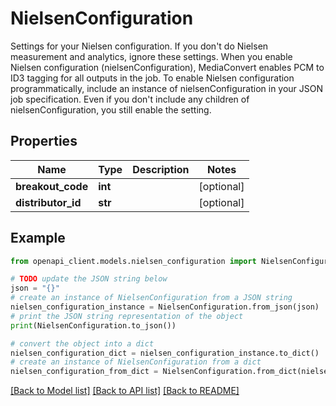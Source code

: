 # NielsenConfiguration

Settings for your Nielsen configuration. If you don't do Nielsen measurement and analytics, ignore these settings. When you enable Nielsen configuration (nielsenConfiguration), MediaConvert enables PCM to ID3 tagging for all outputs in the job. To enable Nielsen configuration programmatically, include an instance of nielsenConfiguration in your JSON job specification. Even if you don't include any children of nielsenConfiguration, you still enable the setting.

## Properties

Name | Type | Description | Notes
------------ | ------------- | ------------- | -------------
**breakout_code** | **int** |  | [optional] 
**distributor_id** | **str** |  | [optional] 

## Example

```python
from openapi_client.models.nielsen_configuration import NielsenConfiguration

# TODO update the JSON string below
json = "{}"
# create an instance of NielsenConfiguration from a JSON string
nielsen_configuration_instance = NielsenConfiguration.from_json(json)
# print the JSON string representation of the object
print(NielsenConfiguration.to_json())

# convert the object into a dict
nielsen_configuration_dict = nielsen_configuration_instance.to_dict()
# create an instance of NielsenConfiguration from a dict
nielsen_configuration_from_dict = NielsenConfiguration.from_dict(nielsen_configuration_dict)
```
[[Back to Model list]](../README.md#documentation-for-models) [[Back to API list]](../README.md#documentation-for-api-endpoints) [[Back to README]](../README.md)


